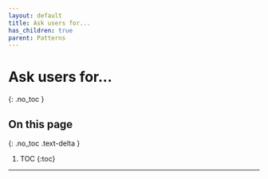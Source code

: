 ```yaml
---
layout: default
title: Ask users for...
has_children: true
parent: Patterns
---
```


# Ask users for...
{: .no_toc }

## On this page
{: .no_toc .text-delta }

1. TOC
{:toc}

---
